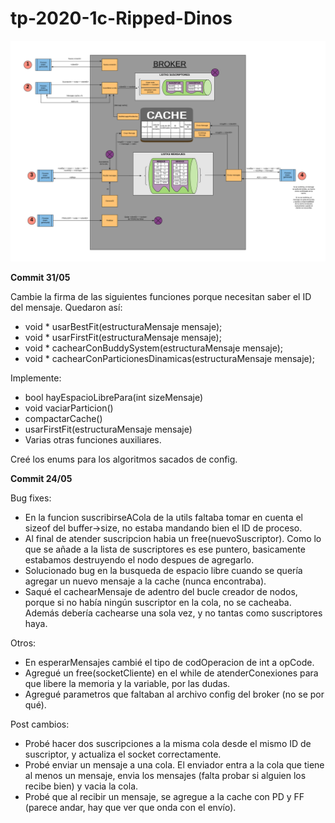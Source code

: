# tp-2020-1c-Ripped-Dinos

![](Diagrama%20mensajes.png)


**Commit 31/05**

Cambie la firma de las siguientes funciones porque necesitan saber el ID del mensaje. Quedaron así:
* void * usarBestFit(estructuraMensaje mensaje);
* void * usarFirstFit(estructuraMensaje mensaje);
* void * cachearConBuddySystem(estructuraMensaje mensaje);
* void * cachearConParticionesDinamicas(estructuraMensaje mensaje);

Implemente:
* bool hayEspacioLibrePara(int sizeMensaje) 
* void vaciarParticion()
* compactarCache()
* usarFirstFit(estructuraMensaje mensaje)
* Varias otras funciones auxiliares. 

Creé los enums para los algoritmos sacados de config.


**Commit 24/05**

Bug fixes:

- En la funcion suscribirseACola de la utils faltaba tomar en cuenta el sizeof del buffer->size, no estaba mandando bien el ID de proceso.
- Al final de atender suscripcion habia un free(nuevoSuscriptor). Como lo que se añade a la lista de suscriptores es ese puntero, basicamente estabamos destruyendo el nodo despues de agregarlo.
- Solucionado bug en la busqueda de espacio libre cuando se quería agregar un nuevo mensaje a la cache (nunca encontraba).
- Saqué el cachearMensaje de adentro del bucle creador de nodos, porque si no había ningún suscriptor en la cola, no se cacheaba. Además debería cachearse una sola vez, y no tantas como suscriptores haya. 


Otros:

- En esperarMensajes cambié el tipo de codOperacion de int a opCode. 
- Agregué un free(socketCliente) en el while de atenderConexiones para que libere la memoria y la variable, por las dudas.
- Agregué parametros que faltaban al archivo config del broker (no se por qué).


Post cambios: 

- Probé hacer dos suscripciones a la misma cola desde el mismo ID de suscriptor, y actualiza el socket correctamente.
- Probé enviar un mensaje a una cola. El enviador entra a la cola que tiene al menos un mensaje, envia los mensajes (falta probar si alguien los recibe bien)  y vacia la cola.
- Probé que al recibir un mensaje, se agregue a la cache con PD y FF (parece andar, hay que ver que onda con el envío).
